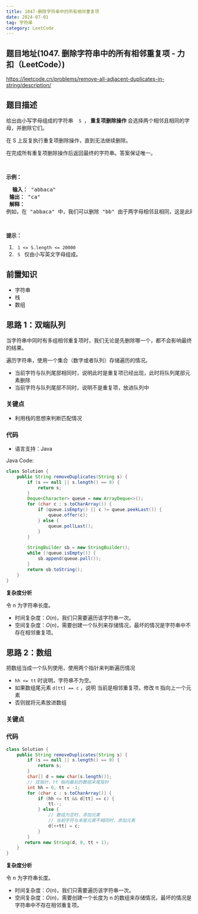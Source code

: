 ```yaml
---
title: 1047-删除字符串中的所有相邻重复项
date: 2024-07-01
tag: 字符串
category: LeetCode
---
```




## 题目地址(1047. 删除字符串中的所有相邻重复项 - 力扣（LeetCode）)

https://leetcode.cn/problems/remove-all-adjacent-duplicates-in-string/description/

## 题目描述

<p> 给出由小写字母组成的字符串&nbsp; <code> S </code>，<strong> 重复项删除操作 </strong> 会选择两个相邻且相同的字母，并删除它们。</p>

<p> 在 S 上反复执行重复项删除操作，直到无法继续删除。</p>

<p> 在完成所有重复项删除操作后返回最终的字符串。答案保证唯一。</p>

<p>&nbsp; </p>

<p> <strong> 示例：</strong> </p>

<pre> <strong> 输入：</strong> "abbaca"
<strong> 输出：</strong> "ca"
<strong> 解释：</strong>
例如，在 "abbaca" 中，我们可以删除 "bb" 由于两字母相邻且相同，这是此时唯一可以执行删除操作的重复项。之后我们得到字符串 "aaca"，其中又只有 "aa" 可以执行重复项删除操作，所以最后的字符串为 "ca"。
</pre>

<p>&nbsp; </p>

<p> <strong> 提示：</strong> </p>

<ol>
	<li> <code> 1 &lt;= S.length &lt;= 20000 </code> </li>
	<li> <code> S </code> 仅由小写英文字母组成。</li>
</ol>


## 前置知识

- 字符串
- 栈
- 数组

## 思路 1：双端队列

当字符串中同时有多组相邻重复项时，我们无论是先删除哪一个，都不会影响最终的结果。

遍历字符串，使用一个集合（数字或者队列）存储遍历的情况。

- 当前字符与队列尾部相同时，说明此时是重复项已经出现，此时将队列尾部元素删除
- 当前字符与队列尾部不同时，说明不是重复项，放进队列中

### 关键点

-  利用栈的思想来判断匹配情况

### 代码

- 语言支持：Java

Java Code:

```java
class Solution {
    public String removeDuplicates(String s) {
        if (s == null || s.length() == 0) {
            return s;
        }
        Deque<Character> queue = new ArrayDeque<>();
        for (char c : s.toCharArray()) {
            if (queue.isEmpty() || c != queue.peekLast()) {
                queue.offer(c);
            } else {
                queue.pollLast();
            }
        }

        StringBuilder sb = new StringBuilder();
        while (!queue.isEmpty()) {
            sb.append(queue.poll());
        }
        return sb.toString();
    }
}
```

**复杂度分析**

令 n 为字符串长度。

- 时间复杂度：$O(n)$，我们只需要遍历该字符串一次。
- 空间复杂度：$O(n)$，需要创建一个队列来存储情况，最坏的情况是字符串中不存在相邻重复项。

## 思路 2：数组

把数组当成一个队列使用，使用两个指针来判断遍历情况

- `hh <= tt` 时说明，字符串不为空。
- 如果数组尾元素 `d[tt] == c` ，说明 当前是相邻重复项，修改 tt 指向上一个元素
- 否则就将元素放进数组

### 关键点



### 代码

```java
class Solution {
    public String removeDuplicates(String s) {
        if (s == null || s.length() == 0) {
            return s;
        }
        char[] d = new char[s.length()];
        // 双指针，tt 指向最后的数组末尾指针
        int hh = 0, tt = -1;
        for (char c : s.toCharArray()) {
            if (hh <= tt && d[tt] == c) {
                tt--;
            } else {
                // 数组为空时，添加元素
                // 当前字符与末尾元素不相同时，添加元素
                d[++tt] = c;
            }
        }
       return new String(d, 0, tt + 1);
    }
}
```

**复杂度分析**

令 n 为字符串长度。

- 时间复杂度：$O(n)$，我们只需要遍历该字符串一次。
- 空间复杂度：$O(n)$，需要创建一个长度为 n 的数组来存储情况，最坏的情况是字符串中不存在相邻重复项。

